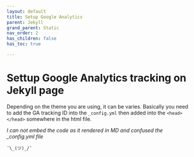 ```yaml
---
layout: default
title: Setup Google Analytics
parent: Jekyll
grand_parent: Static
nav_order: 2
has_children: false
has_toc: true

---
```


# Settup Google Analytics tracking on Jekyll page

Depending on the theme you are using, it can be varies. Basically you need to add the GA tracking ID into the `_config.yml` then added into the `<head></head>` somewhere in the html file. 

*I can not embed the code as it rendered in MD and confused the _config.yml file*
```
¯\_(ツ)_/¯
```
